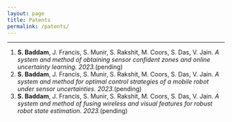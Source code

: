 ```yaml
---
layout: page
title: Patents
permalink: /patents/
---
```


---
1. **S. Baddam**, J. Francis, S. Munir, S. Rakshit, M. Coors, S. Das, V. Jain. _A system and method of obtaining sensor confident zones and online uncertainty learning. 2023._(pending)
2. **S. Baddam**, J. Francis, S. Munir, S. Rakshit, M. Coors, S. Das, V. Jain. _A system and method for optimal control strategies of a mobile robot under sensor uncertainties. 2023._(pending)
3. **S. Baddam**, J. Francis, S. Munir, S. Rakshit, M. Coors, S. Das, V. Jain. _A system and method of fusing wireless and visual features for robust robot state estimation. 2023._(pending)
